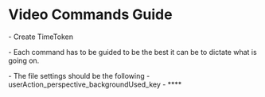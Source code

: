# Video Commands Guide
\- Create TimeToken


\- Each command has to be guided to be the best it can be to dictate what is going on.

\- The file settings should be the following
    - userAction_perspective_backgroundUsed_key
    - ****